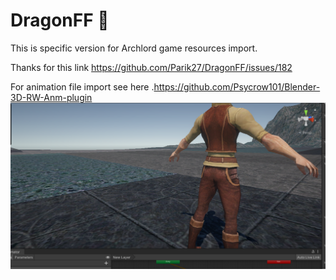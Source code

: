 # DragonFF 🐉

This is specific version for Archlord game resources import.

Thanks for this link https://github.com/Parik27/DragonFF/issues/182

For animation file import see here .https://github.com/Psycrow101/Blender-3D-RW-Anm-plugin
![](https://github.com/njikmf/ArchlordResourcesToBlenderPlugin/blob/master/Capture.PNG?raw=true)